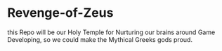 # Revenge-of-Zeus
this Repo will be our Holy Temple for Nurturing our brains around Game Developing, so we could make the Mythical Greeks gods proud. 
